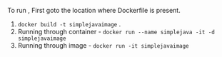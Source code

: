 To run , First goto the location where Dockerfile is present.

1) `docker build -t simplejavaimage` .
2) Running through container - `docker run --name simplejava -it -d simplejavaimage`
3) Running through image - `docker run -it simplejavaimage`